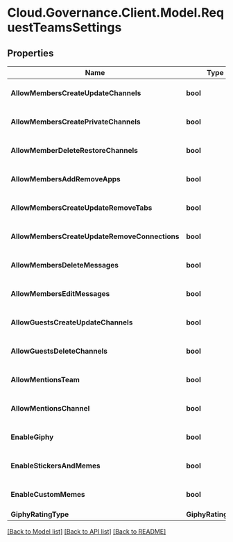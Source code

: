# Cloud.Governance.Client.Model.RequestTeamsSettings
## Properties

Name | Type | Description | Notes
------------ | ------------- | ------------- | -------------
**AllowMembersCreateUpdateChannels** | **bool** |  | [optional] [default to false]
**AllowMembersCreatePrivateChannels** | **bool** |  | [optional] [default to false]
**AllowMemberDeleteRestoreChannels** | **bool** |  | [optional] [default to false]
**AllowMembersAddRemoveApps** | **bool** |  | [optional] [default to false]
**AllowMembersCreateUpdateRemoveTabs** | **bool** |  | [optional] [default to false]
**AllowMembersCreateUpdateRemoveConnections** | **bool** |  | [optional] [default to false]
**AllowMembersDeleteMessages** | **bool** |  | [optional] [default to false]
**AllowMembersEditMessages** | **bool** |  | [optional] [default to false]
**AllowGuestsCreateUpdateChannels** | **bool** |  | [optional] [default to false]
**AllowGuestsDeleteChannels** | **bool** |  | [optional] [default to false]
**AllowMentionsTeam** | **bool** |  | [optional] [default to false]
**AllowMentionsChannel** | **bool** |  | [optional] [default to false]
**EnableGiphy** | **bool** |  | [optional] [default to false]
**EnableStickersAndMemes** | **bool** |  | [optional] [default to false]
**EnableCustomMemes** | **bool** |  | [optional] [default to false]
**GiphyRatingType** | **GiphyRatingType** |  | [optional] 

[[Back to Model list]](../README.md#documentation-for-models) [[Back to API list]](../README.md#documentation-for-api-endpoints) [[Back to README]](../README.md)

